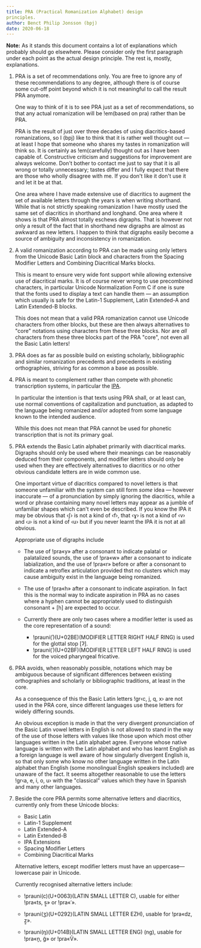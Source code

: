 ```yaml
---
title: PRA (Practical Romanization Alphabet) design
principles.
author: Benct Philip Jonsson (bpj)
date: 2020-06-18
---
```


**Note:** As it stands this document contains a lot of
explanations which probably should go elsewhere. Please
consider only the first paragraph under each point as
the actual design principle. The rest is, mostly,
explanations.

1.  PRA is a set of recommendations only. You are
    free to ignore any of these recommendations to any
    degree, although there is of course some cut-off point
    beyond which it is not meaningful to call the result
    PRA anymore.

    One way to think of it is to see PRA just as a set of
    recommendations, so that any actual romanization will
    be !em(based on pra) rather than be PRA.

    PRA is the result of just over three decades of using
    diacritics-based romanizations, so I (bpj)
    like to think that it is rather well thought out — at
    least I hope that someone who shares my tastes in
    romanization will think so. It is certainly as
    !em(carefully) thought out as I have been capable of.
    Constructive criticism and suggestions for improvement
    are always welcome. Don't bother to contact me just to
    say that it is all wrong or totally unnecessary;
    tastes differ and I fully expect that there are those
    who wholly disagree with me. If you don't like it
    don't use it and let it be at that.

    One area where I have made extensive use of diacritics
    to augment the set of available letters through the
    years is when writing shorthand. While that is not
    strictly speaking romanization I have mostly
    used the same set of diacritics in shorthand and
    longhand. One area where it shows is that PRA almost
    totally eschews digraphs.  That is however not only a
    result of the fact that in shorthand new digraphs are
    almost as awkward as new letters. I happen to think
    that digraphs easily become a source of ambiguity
    and inconsistency in romanization.

1.  A valid romanization according to PRA can be
    made using only letters from the Unicode Basic Latin
    block and characters from the Spacing Modifier Letters and
    Combining Diacritical Marks blocks.

    This is meant to ensure very wide font support while
    allowing extensive use of diacritical marks. It is of
    course never wrong to use precombined characters, in
    particular Unicode Normalization Form C if one is sure
    that the fonts used to display a text can handle them —
    an assumption which usually is safe for the Latin-1 Supplement,
    Latin Extended-A and Latin Extended-B blocks.

    This does not mean that a valid PRA romanization cannot
    use Unicode characters from other blocks, but these are
    then always alternatives to "core" notations using
    characters from these three blocks. Nor are *all*
    characters from these three blocks part of the PRA
    "core", not even all the Basic Latin letters!

1.  PRA does as far as possible build on existing
    scholarly, bibliographic and similar romanization
    precedents and precedents in existing orthographies,
    striving for as common a base as possible.

1.  PRA is meant to complement rather than compete with
    phonetic transcription systems, in particular the
    [IPA](-).

    In particular the intention is that texts using PRA
    shall, or at least can, use normal conventions of
    capitalization and punctuation, as adapted to the
    language being romanized and/or adopted from some
    language known to the intended audience.

    While this does not mean that PRA cannot be used for
    phonetic transcription that is not its primary goal.

1.  PRA extends the Basic Latin alphabet primarily with
    diacritical marks. Digraphs should only be used where
    their meanings can be reasonably deduced from their
    components, and modifier letters should only be used
    when they are effectively alternatives to diacritics or
    no other obvious candidate letters are in wide common
    use.

    One important virtue of diacritics compared to novel
    letters is that someone unfamiliar with the system
    can still form *some* idea — however inaccurate — of a
    pronunciation by simply ignoring the diacritics,
    while a word or phrase containing many novel
    letters may appear as a jumble of unfamiliar shapes
    which can't even be described. If you know the
    IPA it may be obvious that ‹ʃ› is not a kind of ‹f›,
    that ‹ɣ› is not a kind of ‹v› and ‹ɹ› is not a kind of
    ‹u› but if you never learnt the IPA it is not at all
    obvious.

    Appropriate use of digraphs include

    -   The use of !pra«y» after a consonant to indicate palatal or
        palatalized sounds, the use of !pra«w» after a
        consonant to indicate labialization, and the use of
        !pra«r» before or after a consonant to indicate a
        retroflex articulation provided thst no clusters
        which may cause ambiguity exist in the
        language being romanized.

    -   The use of !pra«h» after a consonant to indicate
        aspiration. In fact this is the normal way to
        indicate aspiration in PRA as no cases where a
        hyphen cannot be appropriately used to
        distinguish consonant + [h] are expected
        to occur.

    -   Currently there are only two cases where a
        modifier letter is used as the core
        representation of a sound:

        +   !prauni(ʾ)(U+02BE)(MODIFIER LETTER RIGHT HALF RING)
            is used for the glottal stop [ʔ].
        +   !prauni(ʿ)(U+02BF)(MODIFIER LETTER LEFT HALF RING)
            is used for the voiced pharyngeal fricative.

1.  PRA avoids, when reasonably possible, notations which
    may be ambiguous because of significant differences
    between existing orthographies and scholarly or
    bibliographic traditions, at least in the core.

    As a consequence of this the Basic Latin letters !gr‹c,
    j, q, x› are not used in the PRA core, since different
    languages use these letters for widely differing sounds.

    An obvious exception is made in that the very divergent
    pronunciation of the Basic Latin vowel letters in
    English is not allowed to stand in the way of the use of
    those letters with values like those upon which most
    other languages written in the Latin alphabet agree.
    Everyone whose native language is written
    with the Latin alphabet and who has learnt English as
    a foreign language is well aware of how singularly
    divergent English is, so that only some who know no
    other language written in the Latin alphabet than
    English (some monolingual English speakers included) are
    unaware of the fact.
    It seems altogether reasonable to
    use the letters !gr‹a, e, i, o, u› with the "classical"
    values which they have in Spanish and many other
    languages.

1.  Beside the core PRA permits some alternative letters and
    diacritics, currently only from these Unicode blocks:

    -   Basic Latin
    -   Latin-1 Supplement
    -   Latin Extended-A
    -   Latin Extended-B
    -   IPA Extensions
    -   Spacing Modifier Letters
    -   Combining Diacritical Marks

    Alternative letters, except modifier letters must have
    an uppercase—lowercase pair in Unicode.

    Currently recognised alternative letters include:

    
    -   !prauni(c)(U+0063)(LATIN SMALL LETTER C), usable for
        either !pra«ts, s͇» or !pra«ʿ».

    -   !prauni(ʒ)(U+0292)(LATIN SMALL LETTER EZH), usable
        for !pra«dz, z͇».

    -   !prauni(ŋ)(U+014B)(LATIN SMALL LETTER ENG) (ng),
        usable for !pra«n̮, g̃» or !pra«Ṽ».






